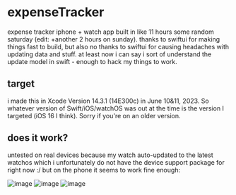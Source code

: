 # expenseTracker

expense tracker iphone + watch app built in like 11 hours some random saturday (edit: +another 2 hours on sunday).
thanks to swiftui for making things fast to build, but also no thanks to swiftui for causing headaches with updating data and stuff.
at least now i can say i sort of understand the update model in swift - enough to hack my things to work.

## target

i made this in Xcode Version 14.3.1 (14E300c) in June 10&11, 2023. So whatever version of Swift/iOS/watchOS was out at the time is the version I targeted (iOS 16 I think). Sorry if you're on an older version.

## does it work?

untested on real devices because my watch auto-updated to the latest watchos which i unfortunately do not have the device support package for right now :/ but on the phone it seems to work fine enough:

![image](https://media.discordapp.net/attachments/502683711339364354/1117507141171957821/image.png?width=518&height=1122)
![image](https://media.discordapp.net/attachments/502683711339364354/1117507141411016734/image.png?width=518&height=1122)
![image](https://github.com/ohnx/expenseTracker/assets/6683648/80ff9bcf-f081-4bb7-a90c-90efa82fdd25)

